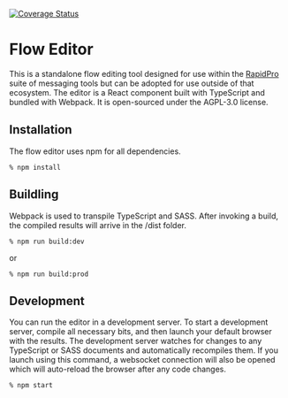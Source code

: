 [![Coverage Status](https://coveralls.io/repos/github/nyaruka/floweditor/badge.svg?branch=jest-in-time)](https://coveralls.io/github/nyaruka/floweditor?branch=jest-in-time)
# Flow Editor
This is a standalone flow editing tool designed for use within the [RapidPro](https://github.com/rapidpro/rapidpro)
 suite of messaging tools but can be adopted for use outside of that ecosystem. The editor is a React component built with TypeScript and bundled with Webpack. It is open-sourced under the AGPL-3.0 license.

## Installation
The flow editor uses npm for all dependencies.
```
% npm install
```

## Buildling
Webpack is used to transpile TypeScript and SASS. After invoking a build, the compiled results will arrive in the /dist folder.
```
% npm run build:dev
```
or
```
% npm run build:prod
```

## Development
You can run the editor in a development server. To start a development server, compile all necessary bits, and then launch your default browser with the results. The development server watches for changes to any TypeScript or SASS documents and automatically recompiles them. If you launch using this command, a websocket connection will also be opened which will auto-reload the browser after any code changes.
```
% npm start
```
